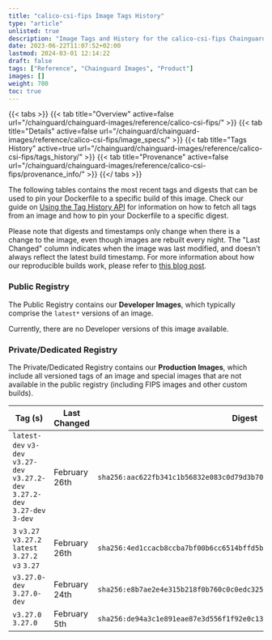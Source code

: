 ```yaml
---
title: "calico-csi-fips Image Tags History"
type: "article"
unlisted: true
description: "Image Tags and History for the calico-csi-fips Chainguard Image"
date: 2023-06-22T11:07:52+02:00
lastmod: 2024-03-01 12:14:22
draft: false
tags: ["Reference", "Chainguard Images", "Product"]
images: []
weight: 700
toc: true
---
```


{{< tabs >}}
{{< tab title="Overview" active=false url="/chainguard/chainguard-images/reference/calico-csi-fips/" >}}
{{< tab title="Details" active=false url="/chainguard/chainguard-images/reference/calico-csi-fips/image_specs/" >}}
{{< tab title="Tags History" active=true url="/chainguard/chainguard-images/reference/calico-csi-fips/tags_history/" >}}
{{< tab title="Provenance" active=false url="/chainguard/chainguard-images/reference/calico-csi-fips/provenance_info/" >}}
{{</ tabs >}}

The following tables contains the most recent tags and digests that can be used to pin your Dockerfile to a specific build of this image. Check our guide on [Using the Tag History API](/chainguard/chainguard-images/using-the-tag-history-api/) for information on how to fetch all tags from an image and how to pin your Dockerfile to a specific digest.

Please note that digests and timestamps only change when there is a change to the image, even though images are rebuilt every night. The "Last Changed" column indicates when the image was last modified, and doesn't always reflect the latest build timestamp. For more information about how our reproducible builds work, please refer to [this blog post](https://www.chainguard.dev/unchained/reproducing-chainguards-reproducible-image-builds).

### Public Registry
The Public Registry contains our **Developer Images**, which typically comprise the `latest*` versions of an image.

Currently, there are no Developer versions of this image available.

### Private/Dedicated Registry
The Private/Dedicated Registry contains our **Production Images**, which include all versioned tags of an image and special images that are not available in the public registry (including FIPS images and other custom builds).

| Tag (s)                                                                          | Last Changed  | Digest                                                                    |
|----------------------------------------------------------------------------------|---------------|---------------------------------------------------------------------------|
|  `latest-dev` `v3-dev` `v3.27-dev` `v3.27.2-dev` `3.27.2-dev` `3.27-dev` `3-dev` | February 26th | `sha256:aac622fb341c1b56832e083c0d79d3b700c44b9e550195c8e35c2f14e64e2bfe` |
|  `3` `v3.27` `v3.27.2` `latest` `3.27.2` `v3` `3.27`                             | February 26th | `sha256:4ed1ccacb8ccba7bf00b6cc6514bffd5bd93669f4af8bdee06a37c0a494d4bfd` |
|  `v3.27.0-dev` `3.27.0-dev`                                                      | February 24th | `sha256:e8b7ae2e4e315b218f0b760c0c0edc32556cdf6d0a9e76a27f2f7e230e9125d0` |
|  `v3.27.0` `3.27.0`                                                              | February 5th  | `sha256:de94a3c1e891eae87e3d556f1f92e0c13ffccdbbdbe8209449c194e008b66bc7` |

